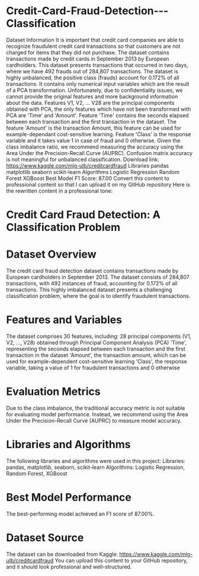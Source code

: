 # Credit-Card-Fraud-Detection---Classification
Dataset Information It is important that credit card companies are able to recognize fraudulent credit card transactions so that customers are not charged for items that they did not purchase.
The dataset contains transactions made by credit cards in September 2013 by European cardholders. This dataset presents transactions that occurred in two days, where we have 492 frauds out of 284,807 transactions. The dataset is highly unbalanced, the positive class (frauds) account for 0.172% of all transactions.
It contains only numerical input variables which are the result of a PCA transformation. Unfortunately, due to confidentiality issues, we cannot provide the original features and more background information about the data. Features V1, V2, … V28 are the principal components obtained with PCA, the only features which have not been transformed with PCA are 'Time' and 'Amount'. Feature 'Time' contains the seconds elapsed between each transaction and the first transaction in the dataset. The feature 'Amount' is the transaction Amount, this feature can be used for example-dependant cost-sensitive learning. Feature 'Class' is the response variable and it takes value 1 in case of fraud and 0 otherwise.
Given the class imbalance ratio, we recommend measuring the accuracy using the Area Under the Precision-Recall Curve (AUPRC). Confusion matrix accuracy is not meaningful for unbalanced classification.
Download link: https://www.kaggle.com/mlg-ulb/creditcardfraud
Libraries pandas matplotlib seaborn scikit-learn Algorithms Logistic Regression Random Forest XGBoost Best Model F1 Score: 87.00
Convert this content to professional content so that I can upload it on my GitHub repository
Here is the rewritten content in a professional tone:

# Credit Card Fraud Detection: A Classification Problem

# Dataset Overview
The credit card fraud detection dataset contains transactions made by European cardholders in September 2013. The dataset consists of 284,807 transactions, with 492 instances of fraud, accounting for 0.172% of all transactions. This highly imbalanced dataset presents a challenging classification problem, where the goal is to identify fraudulent transactions.

# Features and Variables
The dataset comprises 30 features, including:
28 principal components (V1, V2, ..., V28) obtained through Principal Component Analysis (PCA)
'Time', representing the seconds elapsed between each transaction and the first transaction in the dataset
'Amount', the transaction amount, which can be used for example-dependent cost-sensitive learning
'Class', the response variable, taking a value of 1 for fraudulent transactions and 0 otherwise

# Evaluation Metrics
Due to the class imbalance, the traditional accuracy metric is not suitable for evaluating model performance. Instead, we recommend using the Area Under the Precision-Recall Curve (AUPRC) to measure model accuracy.

# Libraries and Algorithms
The following libraries and algorithms were used in this project:
Libraries: pandas, matplotlib, seaborn, scikit-learn
Algorithms: Logistic Regression, Random Forest, XGBoost

# Best Model Performance
The best-performing model achieved an F1 score of 87.00%.

# Dataset Source
The dataset can be downloaded from Kaggle: https://www.kaggle.com/mlg-ulb/creditcardfraud
You can upload this content to your GitHub repository, and it should look professional and well-structured.
